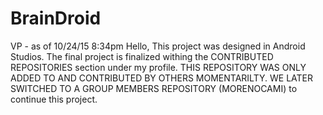 # BrainDroid
VP - as of 10/24/15 8:34pm
Hello, This project was designed in Android Studios. The final project is finalized withing the CONTRIBUTED REPOSITORIES section under my profile. 
THIS REPOSITORY WAS ONLY ADDED TO AND CONTRIBUTED BY OTHERS MOMENTARILTY. WE LATER SWITCHED TO A GROUP MEMBERS REPOSITORY (MORENOCAMI) to continue this project.  
